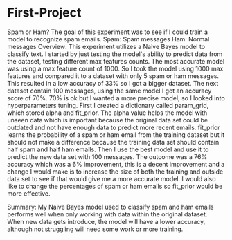 # First-Project
Spam or Ham?
The goal of this experiment was to see if I could train a model to recognize spam emails.
Spam: Spam messages
Ham: Normal messages
Overview:
This experiment utilizes a Naive Bayes model to classify text.
    I started by just testing the model's ability to predict data from the dataset, testing different 
max features counts. The most accurate model was using a max feature count of 1000. So I took the model using 1000 max features and compared it to a dataset with only 5 spam or ham messages. This resulted in a low accuracy of 33% so I got a bigger dataset. The next dataset contain 100 messages, using the same model I got an accuracy score of 70%. 70% is ok but I wanted a more precise model, so I looked into hyperparameters tuning. First I created a dictionary called param_grid, which stored alpha and fit_prior. The alpha value helps the model with unseen data which is important because the original data set could be outdated and not have enough data to predict more recent emails. fit_prior learns the probability of a spam or ham email from the training dataset but it should not make a difference because the training data set should contain half spam and half ham emails. Then I use the best model and use it to predict the new data set with 100 messages. The outcome was a 76% accuracy which was a 6% improvement, this is a decent improvement and a change I would make is to increase the size of both the training and outside data set to see if that would give me a more accurate model. I would also like to change the percentages of spam or ham emails so fit_prior would be more effective.

Summary:
    My Naive Bayes model used to classify spam and ham emails performs well when only working with data 
within the original dataset. When new data gets introduce, the model will have a lower accuracy, although not struggling will need some work or more training.